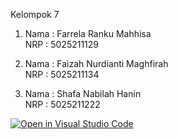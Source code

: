 Kelompok 7

1. Nama  : Farrela Ranku Mahhisa <br />
   NRP   : 5025211129 <br />

2. Nama  : Faizah Nurdianti Maghfirah <br />
   NRP   : 5025211134 <br />

3. Nama  : Shafa Nabilah Hanin <br />
   NRP   : 5025211222 <br />

[![Open in Visual Studio Code](https://classroom.github.com/assets/open-in-vscode-c66648af7eb3fe8bc4f294546bfd86ef473780cde1dea487d3c4ff354943c9ae.svg)](https://classroom.github.com/online_ide?assignment_repo_id=10264277&assignment_repo_type=AssignmentRepo)
